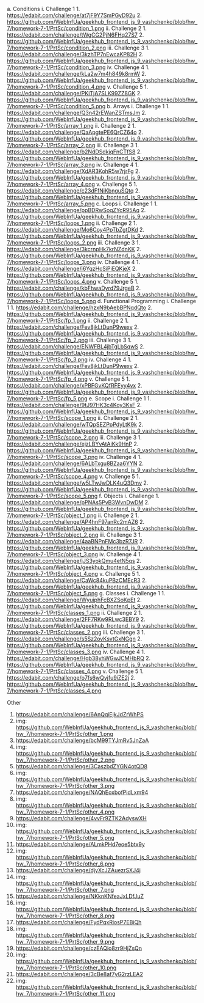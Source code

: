 ﻿a. Conditions
  i. Challenge 1
    1. https://edabit.com/challenge/at7jF9Y7SmPGyD92u
    2. https://github.com/WebInfUa/geekhub_frontend_js_9_vashchenko/blob/hw_7/homework-7-1/PrtSc/condition_1.png
  ii. Challenge 2
    1. https://edabit.com/challenge/tWgCG2PjN6FHq27S7
    2. https://github.com/WebInfUa/geekhub_frontend_js_9_vashchenko/blob/hw_7/homework-7-1/PrtSc/condition_2.png
  iii. Challenge 3
    1. https://edabit.com/challenge/3kzhTP7nEwcaKP82H
    2. https://github.com/WebInfUa/geekhub_frontend_js_9_vashchenko/blob/hw_7/homework-7-1/PrtSc/condition_3.png
  iv.  Challenge 4
    1. https://edabit.com/challenge/kLa2w7m4h849k8rmW
    2. https://github.com/WebInfUa/geekhub_frontend_js_9_vashchenko/blob/hw_7/homework-7-1/PrtSc/condition_4.png
  v.  Challenge 5
    1. https://edabit.com/challenge/PKiTjA7SLK99ZZ8GK
    2. https://github.com/WebInfUa/geekhub_frontend_js_9_vashchenko/blob/hw_7/homework-7-1/PrtSc/condition_5.png
b. Arrays
  i. Challenge 1
    1. https://edabit.com/challenge/Q3n42rEWanZSTmsJm
    2. https://github.com/WebInfUa/geekhub_frontend_js_9_vashchenko/blob/hw_7/homework-7-1/PrtSc/array_1.png
  ii. Challenge 2
    1. https://edabit.com/challenge/QaApgtePE6QrCZ64o
    2. https://github.com/WebInfUa/geekhub_frontend_js_9_vashchenko/blob/hw_7/homework-7-1/PrtSc/array_2.png
  iii. Challenge 3
    1. https://edabit.com/challenge/b2NdDSdkjqFnCTfS8
    2. https://github.com/WebInfUa/geekhub_frontend_js_9_vashchenko/blob/hw_7/homework-7-1/PrtSc/array_3.png
  iv.  Challenge 4
    1. https://edabit.com/challenge/XdAR3KohR5w7rjrFg
    2. https://github.com/WebInfUa/geekhub_frontend_js_9_vashchenko/blob/hw_7/homework-7-1/PrtSc/array_4.png
  v.  Challenge 5
    1. https://edabit.com/challenge/c23dFfNiKbnguSQtq
    2.  https://github.com/WebInfUa/geekhub_frontend_js_9_vashchenko/blob/hw_7/homework-7-1/PrtSc/array_5.png
c. Loops
  i. Challenge 1
    1. https://edabit.com/challenge/ppBDRwSoqZYcR95Aq
    2. https://github.com/WebInfUa/geekhub_frontend_js_9_vashchenko/blob/hw_7/homework-7-1/PrtSc/loops_1.png
  ii. Challenge 2
    1. https://edabit.com/challenge/Mo6Coy4PpTbZgtDKd
    2. https://github.com/WebInfUa/geekhub_frontend_js_9_vashchenko/blob/hw_7/homework-7-1/PrtSc/loops_2.png
  iii. Challenge 3
    1. https://edabit.com/challenge/3kcrnpHk7krNZdnKK
    2. https://github.com/WebInfUa/geekhub_frontend_js_9_vashchenko/blob/hw_7/homework-7-1/PrtSc/loops_3.png
  iv.  Challenge 4
    1. https://edabit.com/challenge/i6YqzHcSiPiEQKjeX
    2. https://github.com/WebInfUa/geekhub_frontend_js_9_vashchenko/blob/hw_7/homework-7-1/PrtSc/loops_4.png
  v.  Challenge 5
    1. https://edabit.com/challenge/kbFhwaDyrd79JrgeB
    2. https://github.com/WebInfUa/geekhub_frontend_js_9_vashchenko/blob/hw_7/homework-7-1/PrtSc/loops_5.png
d. Functional Programming
  i. Challenge 1
    1. https://edabit.com/challenge/hzxN9bAebBPNqdQto
    2. https://github.com/WebInfUa/geekhub_frontend_js_9_vashchenko/blob/hw_7/homework-7-1/PrtSc/fp_1.png
  ii. Challenge 2
    1. https://edabit.com/challenge/Fev8jkLtDunP9wexv
    2. https://github.com/WebInfUa/geekhub_frontend_js_9_vashchenko/blob/hw_7/homework-7-1/PrtSc/fp_2.png
  iii. Challenge 3
    1. https://edabit.com/challenge/ENWFBL4jbTgLbSqwS
    2. https://github.com/WebInfUa/geekhub_frontend_js_9_vashchenko/blob/hw_7/homework-7-1/PrtSc/fp_3.png
  iv.  Challenge 4
    1. https://edabit.com/challenge/Fev8jkLtDunP9wexv
    2. https://github.com/WebInfUa/geekhub_frontend_js_9_vashchenko/blob/hw_7/homework-7-1/PrtSc/fp_4.png
  v.  Challenge 5
    1. https://edabit.com/challenge/xPBFGvKQfRFEyy4vx
    2. https://github.com/WebInfUa/geekhub_frontend_js_9_vashchenko/blob/hw_7/homework-7-1/PrtSc/fp_5.png
e. Scope
  i. Challenge 1
    1. https://edabit.com/challenge/9tJ97HK3c4Koy3KsF
    2. https://github.com/WebInfUa/geekhub_frontend_js_9_vashchenko/blob/hw_7/homework-7-1/PrtSc/scope_1.png
  ii. Challenge 2
    1. https://edabit.com/challenge/wTQpSEZPpPdyLtK9k
    2. https://github.com/WebInfUa/geekhub_frontend_js_9_vashchenko/blob/hw_7/homework-7-1/PrtSc/scope_2.png
  iii. Challenge 3
    1. https://edabit.com/challenge/ejzLBYvAtAiKk9HnP
    2. https://github.com/WebInfUa/geekhub_frontend_js_9_vashchenko/blob/hw_7/homework-7-1/PrtSc/scope_3.png
  iv.  Challenge 4
    1. https://edabit.com/challenge/6ALbTxgu8BZaa6YYN
    2. https://github.com/WebInfUa/geekhub_frontend_js_9_vashchenko/blob/hw_7/homework-7-1/PrtSc/scope_4.png
  v.  Challenge 5
    1. https://edabit.com/challenge/w5LTwJwDLK4uQ3Dmv
    2. https://github.com/WebInfUa/geekhub_frontend_js_9_vashchenko/blob/hw_7/homework-7-1/PrtSc/scope_5.png
f. Objects
  i. Challenge
    1. https://edabit.com/challenge/pPNAs5PvB3WvnDwDM
    2. https://github.com/WebInfUa/geekhub_frontend_js_9_vashchenko/blob/hw_7/homework-7-1/PrtSc/object_1.png
  ii. Challenge 2
    1. https://edabit.com/challenge/AP4hnF97anRc2mAZ6
    2. https://github.com/WebInfUa/geekhub_frontend_js_9_vashchenko/blob/hw_7/homework-7-1/PrtSc/object_2.png
  iii. Challenge 3
    1. https://edabit.com/challenge/4aaBNPnFMc3bzR7JR
    2. https://github.com/WebInfUa/geekhub_frontend_js_9_vashchenko/blob/hw_7/homework-7-1/PrtSc/object_3.png
  iv.  Challenge 4
    1. https://edabit.com/challenge/jJS3yokQmu4etN5qs
    2. https://github.com/WebInfUa/geekhub_frontend_js_9_vashchenko/blob/hw_7/homework-7-1/PrtSc/object_4.png
  v.  Challenge 5
    1. https://edabit.com/challenge/CaWc84kuPBzCMEcR3
    2. https://github.com/WebInfUa/geekhub_frontend_js_9_vashchenko/blob/hw_7/homework-7-1/PrtSc/object_5.png
g. Classes
  i. Challenge 1
    1. https://edabit.com/challenge/WyuiphFcBXZSoKpEt
    2. https://github.com/WebInfUa/geekhub_frontend_js_9_vashchenko/blob/hw_7/homework-7-1/PrtSc/classes_1.png
  ii. Challenge 2
    1. https://edabit.com/challenge/2FF7RKw9RLwc3EBY9
    2. https://github.com/WebInfUa/geekhub_frontend_js_9_vashchenko/blob/hw_7/homework-7-1/PrtSc/classes_2.png
  iii. Challenge 3
    1. https://edabit.com/challenge/s5Sz2ovKsvtGxNGgn
    2. https://github.com/WebInfUa/geekhub_frontend_js_9_vashchenko/blob/hw_7/homework-7-1/PrtSc/classes_3.png
  iv.  Challenge 4
    1. https://edabit.com/challenge/Hgb38yhWGwJCMHbRQ
    2. https://github.com/WebInfUa/geekhub_frontend_js_9_vashchenko/blob/hw_7/homework-7-1/PrtSc/classes_4.png
  v.  Challenge 5
    1. https://edabit.com/challenge/o7fs6wQvjfu9iZE2j
    2. https://github.com/WebInfUa/geekhub_frontend_js_9_vashchenko/blob/hw_7/homework-7-1/PrtSc/classes_4.png


Other
  1. https://edabit.com/challenge/6AnQqiEjkJdZrWhPS
  1. img: https://github.com/WebInfUa/geekhub_frontend_js_9_vashchenko/blob/hw_7/homework-7-1/PrtSc/other_1.png
  2. https://edabit.com/challenge/bcM99TYJmRv5JnZaA
  2. img: https://github.com/WebInfUa/geekhub_frontend_js_9_vashchenko/blob/hw_7/homework-7-1/PrtSc/other_2.png
  3. https://edabit.com/challenge/3CaszbdZYGN4otQD8
  3. img: https://github.com/WebInfUa/geekhub_frontend_js_9_vashchenko/blob/hw_7/homework-7-1/PrtSc/other_3.png
  4. https://edabit.com/challenge/NAQhEoxbofPidLxm94
  4. img: https://github.com/WebInfUa/geekhub_frontend_js_9_vashchenko/blob/hw_7/homework-7-1/PrtSc/other_4.png
  5. https://edabit.com/challenge/4vvFr9ZTK2AdyswXH
  5. img: https://github.com/WebInfUa/geekhub_frontend_js_9_vashchenko/blob/hw_7/homework-7-1/PrtSc/other_5.png
  6. https://edabit.com/challenge/ALmkPHd7eoe5btx9y
  6. img: https://github.com/WebInfUa/geekhub_frontend_js_9_vashchenko/blob/hw_7/homework-7-1/PrtSc/other_6.png
  7. https://edabit.com/challenge/djyXcJZAuezrSXJ4j
  7. img: https://github.com/WebInfUa/geekhub_frontend_js_9_vashchenko/blob/hw_7/homework-7-1/PrtSc/other_7.png
  8. https://edabit.com/challenge/NKknKNfeaJxLDfJuZ
  8. img: https://github.com/WebInfUa/geekhub_frontend_js_9_vashchenko/blob/hw_7/homework-7-1/PrtSc/other_8.png
  9. https://edabit.com/challenge/FydPqxRiosP7EBiQh
  9. img: https://github.com/WebInfUa/geekhub_frontend_js_9_vashchenko/blob/hw_7/homework-7-1/PrtSc/other_9.png
  10. https://edabit.com/challenge/czEAQio8zr9HjZsQn
  10. img: https://github.com/WebInfUa/geekhub_frontend_js_9_vashchenko/blob/hw_7/homework-7-1/PrtSc/other_10.png
  11. https://edabit.com/challenge/3cBe8af7yG2rzLEA2
  11. img: https://github.com/WebInfUa/geekhub_frontend_js_9_vashchenko/blob/hw_7/homework-7-1/PrtSc/other_11.png